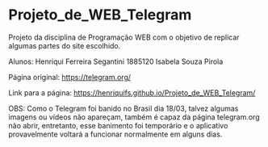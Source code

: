 # Projeto_de_WEB_Telegram

Projeto da disciplina de Programação WEB com o objetivo de replicar algumas partes do site escolhido.

Alunos: 
Henriqui Ferreira Segantini 1885120
Isabela Souza Pirola
        
Página original: https://telegram.org/ 

Link para a página: https://henriquifs.github.io/Projeto_de_WEB_Telegram/

OBS: Como o Telegram foi banido no Brasil dia 18/03, talvez algumas imagens ou vídeos não apareçam, também é capaz da página telegram.org não abrir, entretanto, esse banimento foi temporário e o aplicativo provavelmente voltará a funcionar normalmente em alguns dias.
